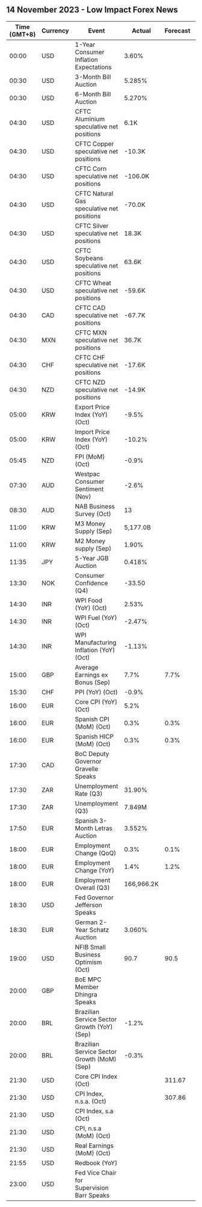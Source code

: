 ## 14 November 2023 - Low Impact Forex News

| Time (GMT+8) | Currency | Event | Actual | Forecast | Previous |
|------|----------|-------|--------|----------|----------|
| 00:00 | USD | 1-Year Consumer Inflation Expectations | 3.60% |  | 3.70% |
| 00:30 | USD | 3-Month Bill Auction | 5.285% |  | 5.285% |
| 00:30 | USD | 6-Month Bill Auction | 5.270% |  | 5.260% |
| 04:30 | USD | CFTC Aluminium speculative net positions | 6.1K |  | 7.1K |
| 04:30 | USD | CFTC Copper speculative net positions | -10.3K |  | -17.2K |
| 04:30 | USD | CFTC Corn speculative net positions | -106.0K |  | -87.7K |
| 04:30 | USD | CFTC Natural Gas speculative net positions | -70.0K |  | -54.7K |
| 04:30 | USD | CFTC Silver speculative net positions | 18.3K |  | 20.2K |
| 04:30 | USD | CFTC Soybeans speculative net positions | 63.6K |  | 16.3K |
| 04:30 | USD | CFTC Wheat speculative net positions | -59.6K |  | -69.6K |
| 04:30 | CAD | CFTC CAD speculative net positions | -67.7K |  | -49.3K |
| 04:30 | MXN | CFTC MXN speculative net positions | 36.7K |  | 31.3K |
| 04:30 | CHF | CFTC CHF speculative net positions | -17.6K |  | -14.9K |
| 04:30 | NZD | CFTC NZD speculative net positions | -14.9K |  | -12.8K |
| 05:00 | KRW | Export Price Index (YoY) (Oct) | -9.5% |  | -8.9% |
| 05:00 | KRW | Import Price Index (YoY) (Oct) | -10.2% |  | -9.6% |
| 05:45 | NZD | FPI (MoM) (Oct) | -0.9% |  | -0.4% |
| 07:30 | AUD | Westpac Consumer Sentiment (Nov) | -2.6% |  | 2.9% |
| 08:30 | AUD | NAB Business Survey (Oct) | 13 |  | 12 |
| 11:00 | KRW | M3 Money Supply (Sep) | 5,177.0B |  | 5,189.4B |
| 11:00 | KRW | M2 Money supply (Sep) | 1.90% |  | 2.00% |
| 11:35 | JPY | 5-Year JGB Auction | 0.418% |  | 0.330% |
| 13:30 | NOK | Consumer Confidence (Q4) | -33.50 |  | -31.70 |
| 14:30 | INR | WPI Food (YoY) (Oct) | 2.53% |  | 3.35% |
| 14:30 | INR | WPI Fuel (YoY) (Oct) | -2.47% |  | -3.35% |
| 14:30 | INR | WPI Manufacturing Inflation (YoY) (Oct) | -1.13% |  | -1.34% |
| 15:00 | GBP | Average Earnings ex Bonus (Sep) | 7.7% | 7.7% | 7.9% |
| 15:30 | CHF | PPI (YoY) (Oct) | -0.9% |  | -1.0% |
| 16:00 | EUR | Core CPI (YoY) (Oct) | 5.2% |  | 5.8% |
| 16:00 | EUR | Spanish CPI (MoM) (Oct) | 0.3% | 0.3% | 0.2% |
| 16:00 | EUR | Spanish HICP (MoM) (Oct) | 0.3% | 0.3% | 0.6% |
| 17:30 | CAD | BoC Deputy Governor Gravelle Speaks |  |  |  |
| 17:30 | ZAR | Unemployment Rate (Q3) | 31.90% |  | 32.60% |
| 17:30 | ZAR | Unemployment (Q3) | 7.849M |  | 7.921M |
| 17:50 | EUR | Spanish 3-Month Letras Auction | 3.552% |  | 3.556% |
| 18:00 | EUR | Employment Change (QoQ) | 0.3% | 0.1% | 0.1% |
| 18:00 | EUR | Employment Change (YoY) | 1.4% | 1.2% | 1.3% |
| 18:00 | EUR | Employment Overall (Q3) | 166,966.2K |  | 166,499.3K |
| 18:30 | USD | Fed Governor Jefferson Speaks |  |  |  |
| 18:30 | EUR | German 2-Year Schatz Auction | 3.060% |  | 3.120% |
| 19:00 | USD | NFIB Small Business Optimism (Oct) | 90.7 | 90.5 | 90.8 |
| 20:00 | GBP | BoE MPC Member Dhingra Speaks |  |  |  |
| 20:00 | BRL | Brazilian Service Sector Growth (YoY) (Sep) | -1.2% |  | 0.6% |
| 20:00 | BRL | Brazilian Service Sector Growth (MoM) (Sep) | -0.3% |  | -1.3% |
| 21:30 | USD | Core CPI Index (Oct) |  | 311.67 | 310.66 |
| 21:30 | USD | CPI Index, n.s.a. (Oct) |  | 307.86 | 307.79 |
| 21:30 | USD | CPI Index, s.a (Oct) |  |  | 307.48 |
| 21:30 | USD | CPI, n.s.a (MoM) (Oct) |  |  | 0.25% |
| 21:30 | USD | Real Earnings (MoM) (Oct) |  |  | -0.2% |
| 21:55 | USD | Redbook (YoY) |  |  | 3.1% |
| 23:00 | USD | Fed Vice Chair for Supervision Barr Speaks |  |  |  |
